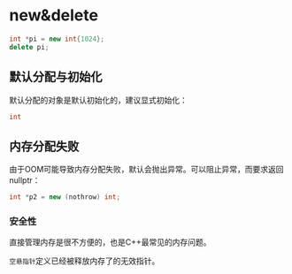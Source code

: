 # new&delete
```cpp
int *pi = new int{1024};
delete pi;
```

## 默认分配与初始化
默认分配的对象是默认初始化的，建议显式初始化：
```cpp
int 
```

## 内存分配失败
由于OOM可能导致内存分配失败，默认会抛出异常。可以阻止异常，而要求返回nullptr：
```cpp
int *p2 = new (nothrow) int;
```

### 安全性
直接管理内存是很不方便的，也是C++最常见的内存问题。

`空悬指针`定义已经被释放内存了的无效指针。